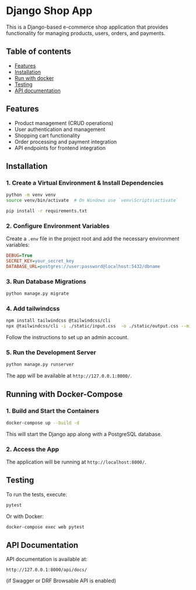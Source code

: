 # Django Shop App

This is a Django-based e-commerce shop application that provides functionality for managing products, users, orders, and payments.

## Table of contents
- [Features](#features)
- [Installation](#installation)
- [Run with docker](#running-with-docker-compose)
- [Testing](#testing)
- [API documentation](#api-documentation)

## Features

- Product management (CRUD operations)
- User authentication and management
- Shopping cart functionality
- Order processing and payment integration
- API endpoints for frontend integration

## Installation

### 1. Create a Virtual Environment & Install Dependencies
```bash
python -m venv venv
source venv/bin/activate  # On Windows use `venv\Scripts\activate`
```
```bash
pip install -r requirements.txt
```

### 2. Configure Environment Variables
Create a `.env` file in the project root and add the necessary environment variables:
```ini
DEBUG=True
SECRET_KEY=your_secret_key
DATABASE_URL=postgres://user:password@localhost:5432/dbname
```

### 3. Run Database Migrations
```bash
python manage.py migrate
```

### 4. Add tailwindcss
```bash
npm install tailwindcss @tailwindcss/cli
npx @tailwindcss/cli -i ./static/input.css  -o ./static/output.css --minify
```
Follow the instructions to set up an admin account.

### 5. Run the Development Server
```bash
python manage.py runserver
```
The app will be available at `http://127.0.0.1:8000/`.

## Running with Docker-Compose

### 1. Build and Start the Containers
```bash
docker-compose up --build -d
```
This will start the Django app along with a PostgreSQL database.

### 2. Access the App
The application will be running at `http://localhost:8000/`.

## Testing
To run the tests, execute:
```bash
pytest
```
Or with Docker:
```bash
docker-compose exec web pytest
```

## API Documentation
API documentation is available at:
```
http://127.0.0.1:8000/api/docs/
```
(if Swagger or DRF Browsable API is enabled)